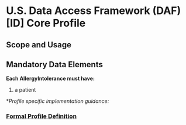 # U.S. Data Access Framework (DAF) [ID] Core Profile 

 
## Scope and Usage 


 
Mandatory Data Elements
-----------------------



**Each AllergyIntolerance must have:**

1.  a patient

**Profile specific implementation guidance:*


 

### [Formal Profile Definition](daf-core-allergyintolerance.html)




